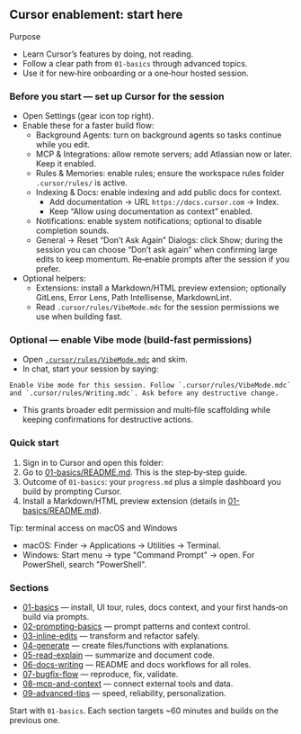 ## Cursor enablement: start here

Purpose
- Learn Cursor’s features by doing, not reading.
- Follow a clear path from `01-basics` through advanced topics.
- Use it for new‑hire onboarding or a one‑hour hosted session.

### Before you start — set up Cursor for the session
- Open Settings (gear icon top right).
- Enable these for a faster build flow:
  - Background Agents: turn on background agents so tasks continue while you edit.
  - MCP & Integrations: allow remote servers; add Atlassian now or later. Keep it enabled.
  - Rules & Memories: enable rules; ensure the workspace rules folder `.cursor/rules/` is active.
  - Indexing & Docs: enable indexing and add public docs for context.
    - Add documentation → URL `https://docs.cursor.com` → Index.
    - Keep “Allow using documentation as context” enabled.
  - Notifications: enable system notifications; optional to disable completion sounds.
  - General → Reset “Don’t Ask Again” Dialogs: click Show; during the session you can choose “Don’t ask again” when confirming large edits to keep momentum. Re‑enable prompts after the session if you prefer.
- Optional helpers:
  - Extensions: install a Markdown/HTML preview extension; optionally GitLens, Error Lens, Path Intellisense, MarkdownLint.
  - Read `.cursor/rules/VibeMode.mdc` for the session permissions we use when building fast.

### Optional — enable Vibe mode (build‑fast permissions)
- Open [`.cursor/rules/VibeMode.mdc`](.cursor/rules/VibeMode.mdc) and skim.
- In chat, start your session by saying:
```text
Enable Vibe mode for this session. Follow `.cursor/rules/VibeMode.mdc` and `.cursor/rules/Writing.mdc`. Ask before any destructive change.
```
- This grants broader edit permission and multi‑file scaffolding while keeping confirmations for destructive actions.

### Quick start
1. Sign in to Cursor and open this folder:
2. Go to [01-basics/README.md](01-basics/README.md). This is the step‑by‑step guide.
3. Outcome of `01-basics`: your `progress.md` plus a simple dashboard you build by prompting Cursor.
4. Install a Markdown/HTML preview extension (details in [01-basics/README.md](01-basics/README.md)).

Tip: terminal access on macOS and Windows
- macOS: Finder → Applications → Utilities → Terminal.
- Windows: Start menu → type "Command Prompt" → open. For PowerShell, search "PowerShell".

### Sections
- [01-basics](01-basics/README.md) — install, UI tour, rules, docs context, and your first hands‑on build via prompts.
- [02-prompting-basics](02-prompting-basics/README.md) — prompt patterns and context control.
- [03-inline-edits](03-inline-edits/README.md) — transform and refactor safely.
- [04-generate](04-generate/README.md) — create files/functions with explanations.
- [05-read-explain](05-read-explain/README.md) — summarize and document code.
- [06-docs-writing](06-docs-writing/README.md) — README and docs workflows for all roles.
- [07-bugfix-flow](07-bugfix-flow/README.md) — reproduce, fix, validate.
- [08-mcp-and-context](08-mcp-and-context/README.md) — connect external tools and data.
- [09-advanced-tips](09-advanced-tips/README.md) — speed, reliability, personalization.

Start with `01-basics`. Each section targets ~60 minutes and builds on the previous one.

